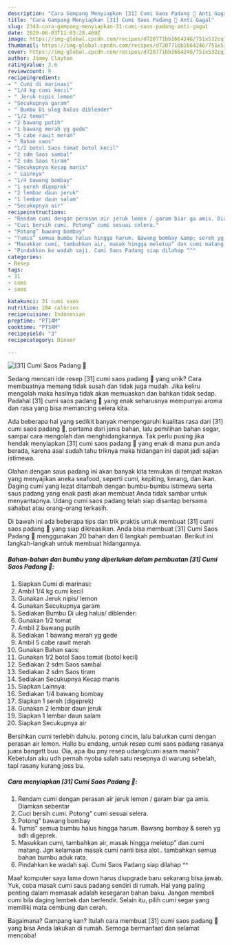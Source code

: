 ```yaml
---
description: "Cara Gampang Menyiapkan [31] Cumi Saos Padang 🦑 Anti Gagal"
title: "Cara Gampang Menyiapkan [31] Cumi Saos Padang 🦑 Anti Gagal"
slug: 2343-cara-gampang-menyiapkan-31-cumi-saos-padang-anti-gagal
date: 2020-06-03T11:03:28.469Z
image: https://img-global.cpcdn.com/recipes/d720771bb1664246/751x532cq70/31-cumi-saos-padang-🦑-foto-resep-utama.jpg
thumbnail: https://img-global.cpcdn.com/recipes/d720771bb1664246/751x532cq70/31-cumi-saos-padang-🦑-foto-resep-utama.jpg
cover: https://img-global.cpcdn.com/recipes/d720771bb1664246/751x532cq70/31-cumi-saos-padang-🦑-foto-resep-utama.jpg
author: Jimmy Clayton
ratingvalue: 3.6
reviewcount: 9
recipeingredient:
- " Cumi di marinasi"
- "1/4 kg cumi kecil"
- " Jeruk nipis lemon"
- "Secukupnya garam"
- " Bumbu Di uleg halus diblender"
- "1/2 tomat"
- "2 bawang putih"
- "1 bawang merah yg gede"
- "5 cabe rawit merah"
- " Bahan saos"
- "1/2 botol Saos tomat botol kecil"
- "2 sdm Saos sambal"
- "2 sdm Saos tiram"
- "Secukupnya Kecap manis"
- " Lainnya"
- "1/4 bawang bombay"
- "1 sereh digeprek"
- "2 lembar daun jeruk"
- "1 lembar daun salam"
- "Secukupnya air"
recipeinstructions:
- "Rendam cumi dengan perasan air jeruk lemon / garam biar ga amis. Diamkan sebentar"
- "Cuci bersih cumi. Potong” cumi sesuai selera."
- "Potong” bawang bombay"
- "Tumis” semua bumbu halus hingga harum. Bawang bombay &amp; sereh yg sdh digeprek."
- "Masukkan cumi, tambahkan air, masak hingga meletup” dan cumi matang. Jgn kelamaan masak cumi nanti bisa alot.. tambahkan semua bahan bumbu aduk rata."
- "Pindahkan ke wadah saji. Cumi Saos Padang siap dilahap ^^"
categories:
- Resep
tags:
- 31
- cumi
- saos

katakunci: 31 cumi saos 
nutrition: 284 calories
recipecuisine: Indonesian
preptime: "PT14M"
cooktime: "PT34M"
recipeyield: "3"
recipecategory: Dinner

---
```



![[31] Cumi Saos Padang 🦑](https://img-global.cpcdn.com/recipes/d720771bb1664246/751x532cq70/31-cumi-saos-padang-🦑-foto-resep-utama.jpg)

Sedang mencari ide resep [31] cumi saos padang 🦑 yang unik? Cara membuatnya memang tidak susah dan tidak juga mudah. Jika keliru mengolah maka hasilnya tidak akan memuaskan dan bahkan tidak sedap. Padahal [31] cumi saos padang 🦑 yang enak seharusnya mempunyai aroma dan rasa yang bisa memancing selera kita.

Ada beberapa hal yang sedikit banyak mempengaruhi kualitas rasa dari [31] cumi saos padang 🦑, pertama dari jenis bahan, lalu pemilihan bahan segar, sampai cara mengolah dan menghidangkannya. Tak perlu pusing jika hendak menyiapkan [31] cumi saos padang 🦑 yang enak di mana pun anda berada, karena asal sudah tahu triknya maka hidangan ini dapat jadi sajian istimewa.

Olahan dengan saus padang ini akan banyak kita temukan di tempat makan yang menyajikan aneka seafood, seperti cumi, kepiting, kerang, dan ikan. Daging cumi yang lezat ditambah dengan bumbu-bumbu istimewa serta saus padang yang enak pasti akan membuat Anda tidak sambar untuk menyantapnya. Udang cumi saos padang telah siap disantap bersama sahabat atau orang-orang terkasih.


Di bawah ini ada beberapa tips dan trik praktis untuk membuat [31] cumi saos padang 🦑 yang siap dikreasikan. Anda bisa membuat [31] Cumi Saos Padang 🦑 menggunakan 20 bahan dan 6 langkah pembuatan. Berikut ini langkah-langkah untuk membuat hidangannya.

<!--inarticleads1-->

##### Bahan-bahan dan bumbu yang diperlukan dalam pembuatan [31] Cumi Saos Padang 🦑:

1. Siapkan  Cumi di marinasi:
1. Ambil 1/4 kg cumi kecil
1. Gunakan  Jeruk nipis/ lemon
1. Gunakan Secukupnya garam
1. Sediakan  Bumbu Di uleg halus/ diblender:
1. Gunakan 1/2 tomat
1. Ambil 2 bawang putih
1. Sediakan 1 bawang merah yg gede
1. Ambil 5 cabe rawit merah
1. Gunakan  Bahan saos:
1. Gunakan 1/2 botol Saos tomat (botol kecil)
1. Sediakan 2 sdm Saos sambal
1. Sediakan 2 sdm Saos tiram
1. Sediakan Secukupnya Kecap manis
1. Siapkan  Lainnya:
1. Sediakan 1/4 bawang bombay
1. Siapkan 1 sereh (digeprek)
1. Gunakan 2 lembar daun jeruk
1. Siapkan 1 lembar daun salam
1. Siapkan Secukupnya air


Bersihkan cumi terlebih dahulu. potong cincin, lalu balurkan cumi dengan perasan air lemon. Hallo bu endang, untuk resep cumi saos padang rasanya juara bangett buu. Oia, apa ibu pny resep udang/cumi asam manis? Kebetulan aku udh pernah nyoba salah satu resepnya di warung sebelah, tapi rasany kurang joss bu. 

<!--inarticleads2-->

##### Cara menyiapkan [31] Cumi Saos Padang 🦑:

1. Rendam cumi dengan perasan air jeruk lemon / garam biar ga amis. Diamkan sebentar
1. Cuci bersih cumi. Potong” cumi sesuai selera.
1. Potong” bawang bombay
1. Tumis” semua bumbu halus hingga harum. Bawang bombay &amp; sereh yg sdh digeprek.
1. Masukkan cumi, tambahkan air, masak hingga meletup” dan cumi matang. Jgn kelamaan masak cumi nanti bisa alot.. tambahkan semua bahan bumbu aduk rata.
1. Pindahkan ke wadah saji. Cumi Saos Padang siap dilahap ^^


Maaf komputer saya lama down harus diupgrade baru sekarang bisa jawab. Yuk, coba masak cumi saus padang sendiri di rumah. Hal yang paling penting dalam memasak adalah kesegaran bahan baku. Jangan membeli cumi bila daging lembek dan berlendir. Selain itu, pilih cumi segar yang memiliki mata cembung dan cerah. 

Bagaimana? Gampang kan? Itulah cara membuat [31] cumi saos padang 🦑 yang bisa Anda lakukan di rumah. Semoga bermanfaat dan selamat mencoba!
